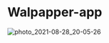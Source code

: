 # Walpapper-app

![photo_2021-08-28_20-05-26](https://user-images.githubusercontent.com/89591930/131262318-7e92c098-25d9-4fa5-8999-d6c9b20fefaf.jpg)
